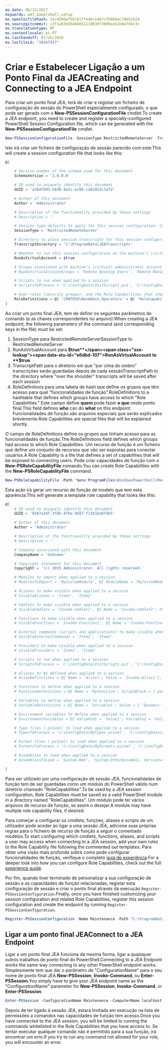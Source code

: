 ```yaml
---
ms.date: 06/12/2017
keywords: wmf,powershell,setup
ms.openlocfilehash: 3acd266a75bc61ffe4bce467cfb804ac7865c629
ms.sourcegitcommit: c3f1a83b59484651119630f3089aa51b6e7d4c3c
ms.translationtype: MT
ms.contentlocale: pt-PT
ms.lasthandoff: 07/26/2018
ms.locfileid: "39267927"
---
```

# <a name="creating-and-connecting-to-a-jea-endpoint"></a><span data-ttu-id="e6dbd-102">Criar e Estabelecer Ligação a um Ponto Final da JEA</span><span class="sxs-lookup"><span data-stu-id="e6dbd-102">Creating and Connecting to a JEA Endpoint</span></span>

<span data-ttu-id="e6dbd-103">Para criar um ponto final JEA, terá de criar e registar um ficheiro de configuração de sessão do PowerShell especialmente configurado, o que pode ser gerado com o **New-PSSessionConfigurationFile** cmdlet.</span><span class="sxs-lookup"><span data-stu-id="e6dbd-103">To create a JEA endpoint, you need to create and register a specially-configured PowerShell Session Configuration file, which can be generated with the **New-PSSessionConfigurationFile** cmdlet.</span></span>

```powershell
New-PSSessionConfigurationFile -SessionType RestrictedRemoteServer -TranscriptDirectory "C:\ProgramData\JEATranscripts" -RunAsVirtualAccount -RoleDefinitions @{ 'CONTOSO\NonAdmin_Operators' = @{ RoleCapabilities = 'Maintenance' }} -Path "$env:ProgramData\JEAConfiguration\Demo.pssc"
```

<span data-ttu-id="e6dbd-104">Isto irá criar um ficheiro de configuração de sessão parecido com este:</span><span class="sxs-lookup"><span data-stu-id="e6dbd-104">This will create a session configuration file that looks like this:</span></span>

```powershell
@{

    # Version number of the schema used for this document
    SchemaVersion = '2.0.0.0'

    # ID used to uniquely identify this document
    GUID = 'a384fdd3-5830-4a2c-ac86-cdd1822c3afd'

    # Author of this document
    Author = 'Administrator'

    # Description of the functionality provided by these settings
    # Description = ''

    # Session type defaults to apply for this session configuration. Can be 'RestrictedRemoteServer' (recommended), 'Empty', or 'Default'
    SessionType = 'RestrictedRemoteServer'

    # Directory to place session transcripts for this session configuration
    TranscriptDirectory = 'C:\ProgramData\JEATranscripts'

    # Whether to run this session configuration as the machine's (virtual) administrator account
    RunAsVirtualAccount = $true

    # Groups associated with machine's (virtual) administrator account
    # RunAsVirtualAccountGroups = 'Remote Desktop Users', 'Remote Management Users'

    # Scripts to run when applied to a session
    # ScriptsToProcess = 'C:\ConfigData\InitScript1.ps1', 'C:\ConfigData\InitScript2.ps1'

    # User roles (security groups), and the Role Capabilities that should be applied to them when applied to a session
    RoleDefinitions = @{ 'CONTOSO\NonAdmin_Operators' = @{ 'RoleCapabilities' = 'Maintenance' } }
}
```

<span data-ttu-id="e6dbd-105">Ao criar um ponto final JEA, tem de definir os seguintes parâmetros do comando (e as chaves correspondentes no arquivo):</span><span class="sxs-lookup"><span data-stu-id="e6dbd-105">When creating a JEA endpoint, the following parameters of the command (and corresponding keys in the file) must be set:</span></span>

1. <span data-ttu-id="e6dbd-106">SessionType para RestrictedRemoteServer</span><span class="sxs-lookup"><span data-stu-id="e6dbd-106">SessionType to RestrictedRemoteServer</span></span>
2. <span data-ttu-id="e6dbd-107">RunAsVirtualAccount para **$true**</span><span class="sxs-lookup"><span data-stu-id="e6dbd-107">RunAsVirtualAccount to **$true**</span></span>
3. <span data-ttu-id="e6dbd-108">TranscriptPath para o diretório em que "por cima do ombro" transcrições serão guardadas depois de cada sessão</span><span class="sxs-lookup"><span data-stu-id="e6dbd-108">TranscriptPath to the directory where "over the shoulder" transcripts will be saved after each session</span></span>
4. <span data-ttu-id="e6dbd-109">RoleDefinitions para uma tabela de hash que define os grupos que têm acesso para qual "funcionalidades de função".</span><span class="sxs-lookup"><span data-stu-id="e6dbd-109">RoleDefinitions to a hashtable that defines which groups have access to which "Role Capabilities."</span></span> <span data-ttu-id="e6dbd-110">Este campo define **quem** pode fazer **o que** neste ponto final.</span><span class="sxs-lookup"><span data-stu-id="e6dbd-110">This field defines **who** can do **what** on this endpoint.</span></span> <span data-ttu-id="e6dbd-111">Funcionalidades de função são arquivos especiais que serão explicados brevemente.</span><span class="sxs-lookup"><span data-stu-id="e6dbd-111">Role Capabilities are special files that will be explained shortly.</span></span>

<span data-ttu-id="e6dbd-112">O campo de RoleDefinitions define os grupos que tinham acesso para as funcionalidades de função.</span><span class="sxs-lookup"><span data-stu-id="e6dbd-112">The RoleDefinitions field defines which groups had access to which Role Capabilities.</span></span> <span data-ttu-id="e6dbd-113">Um recurso de função é um ficheiro que define um conjunto de recursos que vão ser expostas para conectar usuários.</span><span class="sxs-lookup"><span data-stu-id="e6dbd-113">A Role Capability is a file that defines a set of capabilities that will be exposed to connecting users.</span></span>
<span data-ttu-id="e6dbd-114">Pode criar capacidades de função com o **New-PSRoleCapabilityFile** comando.</span><span class="sxs-lookup"><span data-stu-id="e6dbd-114">You can create Role Capabilities with the **New-PSRoleCapabilityFile** command.</span></span>

```powershell
New-PSRoleCapabilityFile -Path "$env:ProgramFiles\WindowsPowerShell\Modules\DemoModule\RoleCapabilities\Maintenance.psrc"
```

<span data-ttu-id="e6dbd-115">Esta ação irá gerar um recurso de função de modelo que tem esta aparência:</span><span class="sxs-lookup"><span data-stu-id="e6dbd-115">This will generate a template role capability that looks like this:</span></span>

```powershell
@{
    # ID used to uniquely identify this document
    GUID = '9287a34f-3f0e-4fbe-9dd7-f1361ba9fd65'

    # Author of this document
    Author = 'Administrator'

    # Description of the functionality provided by these settings
    # Description = ''

    # Company associated with this document
    CompanyName = 'Unknown'

    # Copyright statement for this document
    Copyright = '(c) 2015 Administrator. All rights reserved.'

    # Modules to import when applied to a session
    # ModulesToImport = 'MyCustomModule', @{ ModuleName = 'MyCustomModule'; ModuleVersion = '1.0.0.0'; GUID = '4d30d5f0-cb16-4898-812d-f20a6c596bdf' }

    # Aliases to make visible when applied to a session
    # VisibleAliases = 'Item1', 'Item2'

    # Cmdlets to make visible when applied to a session
    # VisibleCmdlets = 'Invoke-Cmdlet1', @{ Name = 'Invoke-Cmdlet2'; Parameters = @{ Name = 'Parameter1'; ValidateSet = 'Item1', 'Item2' }, @{ Name = 'Parameter2'; ValidatePattern = 'L*' } }

    # Functions to make visible when applied to a session
    # VisibleFunctions = 'Invoke-Function1', @{ Name = 'Invoke-Function2'; Parameters = @{ Name = 'Parameter1'; ValidateSet = 'Item1', 'Item2' }, @{ Name = 'Parameter2'; ValidatePattern = 'L*' } }

    # External commands (scripts and applications) to make visible when applied to a session
    # VisibleExternalCommands = 'Item1', 'Item2'

    # Providers to make visible when applied to a session
    # VisibleProviders = 'Item1', 'Item2'

    # Scripts to run when applied to a session
    # ScriptsToProcess = 'C:\ConfigData\InitScript1.ps1', 'C:\ConfigData\InitScript2.ps1'

    # Aliases to be defined when applied to a session
    # AliasDefinitions = @{ Name = 'Alias1'; Value = 'Invoke-Alias1'}, @{ Name = 'Alias2'; Value = 'Invoke-Alias2'}

    # Functions to define when applied to a session
    # FunctionDefinitions = @{ Name = 'MyFunction'; ScriptBlock = { param($MyInput) $MyInput } }

    # Variables to define when applied to a session
    # VariableDefinitions = @{ Name = 'Variable1'; Value = { 'Dynamic' + 'InitialValue' } }, @{ Name = 'Variable2'; Value = 'StaticInitialValue' }

    # Environment variables to define when applied to a session
    # EnvironmentVariables = @{ Variable1 = 'Value1'; Variable2 = 'Value2' }

    # Type files (.ps1xml) to load when applied to a session
    # TypesToProcess = 'C:\ConfigData\MyTypes.ps1xml', 'C:\ConfigData\OtherTypes.ps1xml'

    # Format files (.ps1xml) to load when applied to a session
    # FormatsToProcess = 'C:\ConfigData\MyFormats.ps1xml', 'C:\ConfigData\OtherFormats.ps1xml'

    # Assemblies to load when applied to a session
    # AssembliesToLoad = 'System.Web', 'System.OtherAssembly, Version=4.0.0.0, Culture=neutral, PublicKeyToken=b03f5f7f11d50a3a'

}
```

<span data-ttu-id="e6dbd-116">Para ser utilizado por uma configuração de sessão JEA, funcionalidades de função tem de ser guardadas como um módulo do PowerShell válido num diretório chamado "RoleCapabilities".</span><span class="sxs-lookup"><span data-stu-id="e6dbd-116">To be used by a JEA session configuration, Role Capabilities must be saved as a valid PowerShell module in a directory named "RoleCapabilities".</span></span> <span data-ttu-id="e6dbd-117">Um módulo pode ter vários arquivos de recurso de função, se assim o desejar.</span><span class="sxs-lookup"><span data-stu-id="e6dbd-117">A module may have multiple role capability files, if desired.</span></span>

<span data-ttu-id="e6dbd-118">Para começar a configurar os cmdlets, funções, aliases e scripts de um utilizador pode aceder ao ligar a uma sessão JEA, adicione suas próprias regras para o ficheiro de recurso de função a seguir o comentado modelos.</span><span class="sxs-lookup"><span data-stu-id="e6dbd-118">To start configuring which cmdlets, functions, aliases, and scripts a user may access when connecting to a JEA session, add your own rules to the Role Capability file following the commented out templates.</span></span> <span data-ttu-id="e6dbd-119">Para obter uma visão mais profunda sobre como pode configurar funcionalidades de função, verifique o completo [guia de experiência](http://aka.ms/JEA).</span><span class="sxs-lookup"><span data-stu-id="e6dbd-119">For a deeper look into how you can configure Role Capabilities, check out the full [experience guide](http://aka.ms/JEA).</span></span>

<span data-ttu-id="e6dbd-120">Por fim, quando tiver terminado de personalizar a sua configuração de sessão e as capacidades de função relacionadas, registar esta configuração de sessão e criar o ponto final através da execução `Register-PSSessionConfiguration`.</span><span class="sxs-lookup"><span data-stu-id="e6dbd-120">Finally, once you have finished customizing your session configuration and related Role Capabilities, register this session configuration and create the endpoint by running `Register-PSSessionConfiguration`.</span></span>

```powershell
Register-PSSessionConfiguration -Name Maintenance -Path "C:\ProgramData\JEAConfiguration\Demo.pssc"
```

## <a name="connect-to-a-jea-endpoint"></a><span data-ttu-id="e6dbd-121">Ligar a um ponto final JEA</span><span class="sxs-lookup"><span data-stu-id="e6dbd-121">Connect to a JEA Endpoint</span></span>

<span data-ttu-id="e6dbd-122">Ligar a um ponto final JEA funciona da mesma forma, ligar a quaisquer outros trabalhos de ponto final do PowerShell.</span><span class="sxs-lookup"><span data-stu-id="e6dbd-122">Connecting to a JEA Endpoint works the same way connecting to any other PowerShell endpoint works.</span></span>
<span data-ttu-id="e6dbd-123">Simplesmente tem que dar o parâmetro de "ConfigurationName" para o seu nome de ponto final JEA **New-PSSession**, **Invoke-Command**, ou **Enter-PSSession**.</span><span class="sxs-lookup"><span data-stu-id="e6dbd-123">You simply have to give your JEA endpoint name as the "ConfigurationName" parameter for **New-PSSession**, **Invoke-Command**, or **Enter-PSSession**.</span></span>

```powershell
Enter-PSSession -ConfigurationName Maintenance -ComputerName localhost
```

<span data-ttu-id="e6dbd-124">Depois de ter ligado à sessão JEA, estará limitada em execução na lista de permissões a comandos nas capacidades de função tem acesso.</span><span class="sxs-lookup"><span data-stu-id="e6dbd-124">Once you have connected to the JEA session, you will be limited to running the commands whitelisted in the Role Capabilities that you have access to.</span></span> <span data-ttu-id="e6dbd-125">Se tentar executar qualquer comando não é permitido para a sua função, irá encontrar um erro.</span><span class="sxs-lookup"><span data-stu-id="e6dbd-125">If you try to run any command not allowed for your role, you will encounter an error.</span></span>